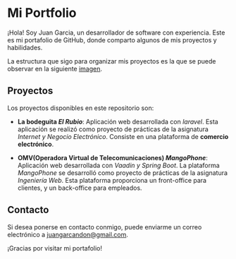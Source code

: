 # Mi Portfolio

¡Hola! Soy Juan Garcia, un desarrollador de software con experiencia. Este es mi portafolio de GitHub, donde comparto algunos de mis proyectos y habilidades.

La estructura que sigo para organizar mis proyectos es la que se puede observar en la siguiente [imagen](./img/Portafolio-organizacion-directorios-2324.png).

## Proyectos
Los proyectos disponibles en este repositorio son:
   - **La bodeguita *El Rubio***: Aplicación web desarrollada con *laravel*. Esta aplicación se realizó como proyecto de prácticas de la asignatura *Internet y Negocio Electrónico*. Consiste en una plataforma de **comercio electrónico**.
     
   - **OMV(Operadora Virtual de Telecomunicaciones) *MangoPhone***: Aplicación web desarrollada con *Vaadin y Spring Boot*. La plataforma *MangoPhone* se desarrolló como proyecto de prácticas de la asignatura *Ingeniería Web*. Esta plataforma proporciona un front-office para clientes, y un back-office para empleados.

## Contacto

Si desea ponerse en contacto conmigo, puede enviarme un correo electrónico a juangarcandon@gmail.com.

¡Gracias por visitar mi portafolio!
